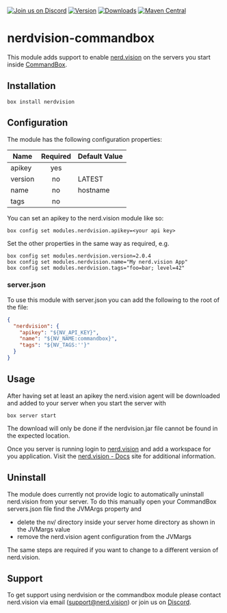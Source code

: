 [![Join us on Discord](https://img.shields.io/discord/588772895870943302?label=join%20us%20on%20discord&logo=discord&style=flat-square)](https://discord.gg/TxPG97U)
[![Version](https://www.forgebox.io/api/v1/entry/nerdvision/badges/version)](https://www.forgebox.io/view/nerdvision)
[![Downloads](https://www.forgebox.io/api/v1/entry/nerdvision/badges/downloads)](https://www.forgebox.io/view/nerdvision)
[![Maven Central](https://img.shields.io/maven-central/v/com.nerdvision/agent.svg?label=Maven%20Central&style=flat-square)](https://search.maven.org/search?q=g:%22com.nerdvision%22%20AND%20a:%22agent%22)
# nerdvision-commandbox

This module adds support to enable [nerd.vision](https://nerd.vision) on the servers you start inside [CommandBox](https://commandbox.ortusbooks.com).

## Installation

````
box install nerdvision
````

## Configuration

The module has the following configuration properties:

| Name   | Required | Default Value 
|--------|:--------:|:-------------|
| apikey | yes      |              |
| version| no       | LATEST       |
| name   | no       | hostname     |
| tags   | no       |              |

You can set an apikey to the nerd.vision module like so:

````
box config set modules.nerdvision.apikey=<your api key>
````

Set the other properties in the same way as required, e.g.

````
box config set modules.nerdvision.version=2.0.4
box config set modules.nerdvision.name="My nerd.vision App"
box config set modules.nerdvision.tags="foo=bar; level=42"
````

### server.json
To use this module with server.json you can add the following to the root of the file:

```json
{
  "nerdvision": {
    "apikey": "${NV_API_KEY}",
    "name": "${NV_NAME:commandbox}",
    "tags": "${NV_TAGS:''}"
  }
}
```

## Usage

After having set at least an apikey the nerd.vision agent will be downloaded and added to your server when you start the server with

````
box server start
````

The download will only be done if the nerdvision.jar file cannot be found in the expected location.

Once you server is running login to [nerd.vision](https://app.nerd.vision) and add a workspace for you application. Visit the [nerd.vision - Docs](https://docs.nerd.vision) site for additional information.

## Uninstall

The module does currently not provide logic to automatically uninstall nerd.vision from your server. To do this manually open your CommandBox servers.json file find the JVMArgs property and 
- delete the nv/ directory inside your server home directory as shown in the JVMargs value 
- remove the nerd.vision agent configuration from the JVMargs

The same steps are required if you want to change to a different version of nerd.vision. 

## Support

To get support using nerdvision or the commandbox module please contact nerd.vision via email (support@nerd.vision) or join us on [Discord](https://discord.gg/TxPG97U).
